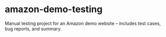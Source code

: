 # amazon-demo-testing
Manual testing project for an Amazon demo website – includes test cases, bug reports, and summary.
